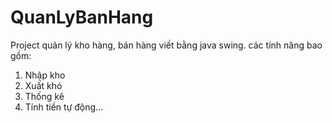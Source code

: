 # QuanLyBanHang
Project quản lý kho hàng, bán hàng viết bằng java swing. các tính năng bao gồm:
1. Nhập kho
2. Xuất khó
3. Thống kê
4. Tính tiền tự động...

